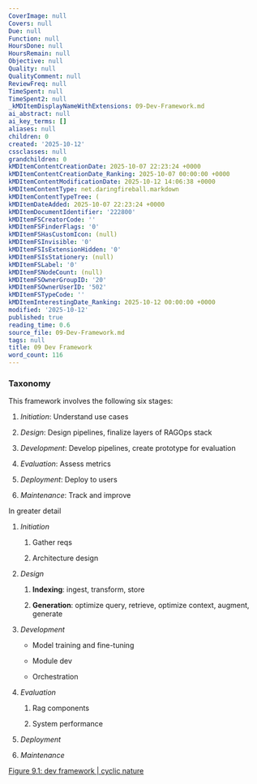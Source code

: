 ```yaml
---
CoverImage: null
Covers: null
Due: null
Function: null
HoursDone: null
HoursRemain: null
Objective: null
Quality: null
QualityComment: null
ReviewFreq: null
TimeSpent: null
TimeSpent2: null
_kMDItemDisplayNameWithExtensions: 09-Dev-Framework.md
ai_abstract: null
ai_key_terms: []
aliases: null
children: 0
created: '2025-10-12'
cssclasses: null
grandchildren: 0
kMDItemContentCreationDate: 2025-10-07 22:23:24 +0000
kMDItemContentCreationDate_Ranking: 2025-10-07 00:00:00 +0000
kMDItemContentModificationDate: 2025-10-12 14:06:38 +0000
kMDItemContentType: net.daringfireball.markdown
kMDItemContentTypeTree: (
kMDItemDateAdded: 2025-10-07 22:23:24 +0000
kMDItemDocumentIdentifier: '222800'
kMDItemFSCreatorCode: ''
kMDItemFSFinderFlags: '0'
kMDItemFSHasCustomIcon: (null)
kMDItemFSInvisible: '0'
kMDItemFSIsExtensionHidden: '0'
kMDItemFSIsStationery: (null)
kMDItemFSLabel: '0'
kMDItemFSNodeCount: (null)
kMDItemFSOwnerGroupID: '20'
kMDItemFSOwnerUserID: '502'
kMDItemFSTypeCode: ''
kMDItemInterestingDate_Ranking: 2025-10-12 00:00:00 +0000
modified: '2025-10-12'
published: true
reading_time: 0.6
source_file: 09-Dev-Framework.md
tags: null
title: 09 Dev Framework
word_count: 116
---
```


### Taxonomy

This framework involves the following six stages:

1. *Initiation*: Understand use cases

2. *Design*: Design pipelines, finalize layers of RAGOps stack

3. *Development*: Develop pipelines, create prototype for evaluation

4. *Evaluation*: Assess metrics

5. *Deployment*: Deploy to users

6. *Maintenance*: Track and improve

In greater detail

1. *Initiation*

    1. Gather reqs

    2. Architecture design

2. *Design*

    1. **Indexing**: ingest, transform, store

    2. **Generation**: optimize query, retrieve, optimize context, augment, generate

3. *Development*

    - Model training and fine-tuning

    - Module dev

    - Orchestration

4. *Evaluation*

    1. Rag components

    2. System performance

5. *Deployment*

6. *Maintenance*

[Figure 9.1: dev framework | cyclic nature](https://learning.oreilly.com/api/v2/epubs/urn:orm:book:9781633435858/files/OEBPS/Images/CH09_F01_Kimothi.png)